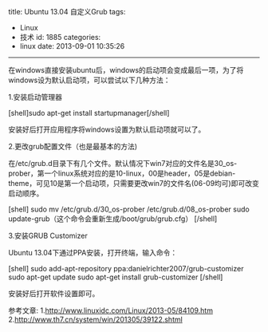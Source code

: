 title: Ubuntu 13.04 自定义Grub
tags:
  - Linux
  - 技术
id: 1885
categories:
  - linux
date: 2013-09-01 10:35:26
---

在windows直接安装ubuntu后，windows的启动项会变成最后一项，为了将windows设为默认启动项，可以尝试以下几种方法：

1.安装启动管理器

[shell]sudo apt-get install startupmanager[/shell]

安装好后打开应用程序将windows设置为默认启动项就可以了。

2.更改grub配置文件（也是最基本的方法)

在/etc/grub.d目录下有几个文件。默认情况下win7对应的文件名是30_os-prober，第一个linux系统对应的是10-linux，00是header，05是debian-theme，可见10是第一个启动项，只需要更改win7的文件名(06-09均可)即可改变启动顺序。

[shell]
sudo mv /etc/grub.d/30_os-prober /etc/grub.d/08_os-prober
sudo update-grub（这个命令会重新生成/boot/grub/grub.cfg）
[/shell]

3.安装GRUB Customizer

Ubuntu 13.04下通过PPA安装，打开终端，输入命令：

[shell]
sudo add-apt-repository ppa:danielrichter2007/grub-customizer
sudo apt-get update
sudo apt-get install grub-customizer
[/shell]

安装好后打开软件设置即可。

参考文章:
1.http://www.linuxidc.com/Linux/2013-05/84109.htm
2.http://www.th7.cn/system/win/201305/39122.shtml 